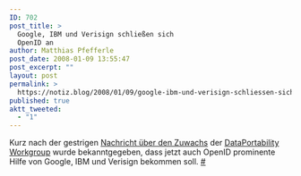 ```yaml
---
ID: 702
post_title: >
  Google, IBM und Verisign schließen sich
  OpenID an
author: Matthias Pfefferle
post_date: 2008-01-09 13:55:47
post_excerpt: ""
layout: post
permalink: >
  https://notiz.blog/2008/01/09/google-ibm-und-verisign-schliessen-sich-openid-an/
published: true
aktt_tweeted:
  - "1"
---
```

Kurz nach der gestrigen <a href="http://notiz.blog/2008/01/08/dataportabilityorg-bekommt-interessanten-zuwachs/">Nachricht über den Zuwachs</a> der <a href="http://www.dataportability.org">DataPortability Workgroup</a> wurde bekanntgegeben, dass jetzt auch OpenID prominente Hilfe von Google, IBM und Verisign bekommen soll. <a href="http://www.techcrunch.com/2008/01/08/the-openid-train-steams-ahead-google-ibm-and-verisign-said-to-be-joining/">#</a>